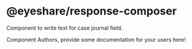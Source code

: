 @eyeshare/response-composer
===============================================
Component to write text for case journal field.

Component Authors, provide some documentation for your users here!